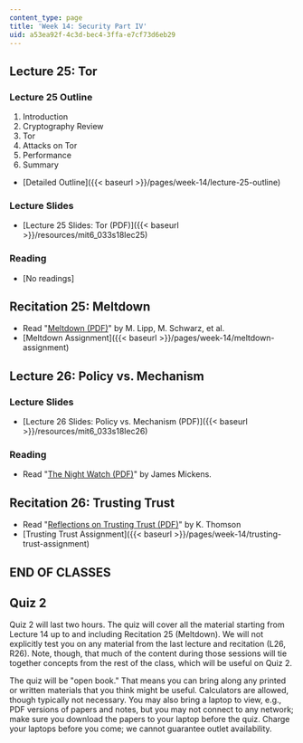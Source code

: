 ```yaml
---
content_type: page
title: 'Week 14: Security Part IV'
uid: a53ea92f-4c3d-bec4-3ffa-e7cf73d6eb29
---
```


Lecture 25: Tor
---------------

### Lecture 25 Outline

1.  Introduction
2.  Cryptography Review
3.  Tor
4.  Attacks on Tor
5.  Performance
6.  Summary

*   [Detailed Outline]({{< baseurl >}}/pages/week-14/lecture-25-outline)

### Lecture Slides

*   [Lecture 25 Slides: Tor (PDF)]({{< baseurl >}}/resources/mit6_033s18lec25)

### Reading

*   \[No readings\]

Recitation 25: Meltdown
-----------------------

*   Read "[Meltdown (PDF)](https://meltdownattack.com/meltdown.pdf)" by M. Lipp, M. Schwarz, et al.
*   [Meltdown Assignment]({{< baseurl >}}/pages/week-14/meltdown-assignment)

Lecture 26: Policy vs. Mechanism
--------------------------------

### Lecture Slides

*   [Lecture 26 Slides: Policy vs. Mechanism (PDF)]({{< baseurl >}}/resources/mit6_033s18lec26)

### Reading

*   Read "[The Night Watch (PDF)](http://scholar.harvard.edu/files/mickens/files/thenightwatch.pdf)" by James Mickens.

Recitation 26: Trusting Trust
-----------------------------

*   Read "[Reflections on Trusting Trust (PDF)](https://www.archive.ece.cmu.edu/~ganger/712.fall02/papers/p761-thompson.pdf)" by K. Thomson
*   [Trusting Trust Assignment]({{< baseurl >}}/pages/week-14/trusting-trust-assignment)

END OF CLASSES
--------------

Quiz 2
------

Quiz 2 will last two hours. The quiz will cover all the material starting from Lecture 14 up to and including Recitation 25 (Meltdown). We will not explicitly test you on any material from the last lecture and recitation (L26, R26). Note, though, that much of the content during those sessions will tie together concepts from the rest of the class, which will be useful on Quiz 2.

The quiz will be "open book." That means you can bring along any printed or written materials that you think might be useful. Calculators are allowed, though typically not necessary. You may also bring a laptop to view, e.g., PDF versions of papers and notes, but you may not connect to any network; make sure you download the papers to your laptop before the quiz. Charge your laptops before you come; we cannot guarantee outlet availability.